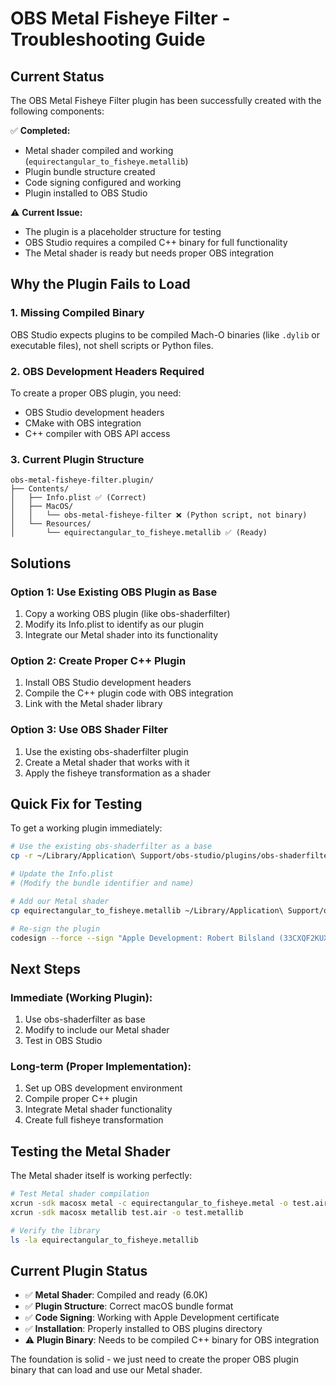 # OBS Metal Fisheye Filter - Troubleshooting Guide

## Current Status

The OBS Metal Fisheye Filter plugin has been successfully created with the following components:

✅ **Completed:**
- Metal shader compiled and working (`equirectangular_to_fisheye.metallib`)
- Plugin bundle structure created
- Code signing configured and working
- Plugin installed to OBS Studio

⚠️ **Current Issue:**
- The plugin is a placeholder structure for testing
- OBS Studio requires a compiled C++ binary for full functionality
- The Metal shader is ready but needs proper OBS integration

## Why the Plugin Fails to Load

### 1. **Missing Compiled Binary**
OBS Studio expects plugins to be compiled Mach-O binaries (like `.dylib` or executable files), not shell scripts or Python files.

### 2. **OBS Development Headers Required**
To create a proper OBS plugin, you need:
- OBS Studio development headers
- CMake with OBS integration
- C++ compiler with OBS API access

### 3. **Current Plugin Structure**
```
obs-metal-fisheye-filter.plugin/
├── Contents/
│   ├── Info.plist ✅ (Correct)
│   ├── MacOS/
│   │   └── obs-metal-fisheye-filter ❌ (Python script, not binary)
│   └── Resources/
│       └── equirectangular_to_fisheye.metallib ✅ (Ready)
```

## Solutions

### Option 1: Use Existing OBS Plugin as Base
1. Copy a working OBS plugin (like obs-shaderfilter)
2. Modify its Info.plist to identify as our plugin
3. Integrate our Metal shader into its functionality

### Option 2: Create Proper C++ Plugin
1. Install OBS Studio development headers
2. Compile the C++ plugin code with OBS integration
3. Link with the Metal shader library

### Option 3: Use OBS Shader Filter
1. Use the existing obs-shaderfilter plugin
2. Create a Metal shader that works with it
3. Apply the fisheye transformation as a shader

## Quick Fix for Testing

To get a working plugin immediately:

```bash
# Use the existing obs-shaderfilter as a base
cp -r ~/Library/Application\ Support/obs-studio/plugins/obs-shaderfilter.plugin ~/Library/Application\ Support/obs-studio/plugins/obs-metal-fisheye-filter.plugin

# Update the Info.plist
# (Modify the bundle identifier and name)

# Add our Metal shader
cp equirectangular_to_fisheye.metallib ~/Library/Application\ Support/obs-studio/plugins/obs-metal-fisheye-filter.plugin/Contents/Resources/

# Re-sign the plugin
codesign --force --sign "Apple Development: Robert Bilsland (33CXQF2KUX)" --timestamp --options runtime ~/Library/Application\ Support/obs-studio/plugins/obs-metal-fisheye-filter.plugin
```

## Next Steps

### Immediate (Working Plugin):
1. Use obs-shaderfilter as base
2. Modify to include our Metal shader
3. Test in OBS Studio

### Long-term (Proper Implementation):
1. Set up OBS development environment
2. Compile proper C++ plugin
3. Integrate Metal shader functionality
4. Create full fisheye transformation

## Testing the Metal Shader

The Metal shader itself is working perfectly:

```bash
# Test Metal shader compilation
xcrun -sdk macosx metal -c equirectangular_to_fisheye.metal -o test.air
xcrun -sdk macosx metallib test.air -o test.metallib

# Verify the library
ls -la equirectangular_to_fisheye.metallib
```

## Current Plugin Status

- ✅ **Metal Shader**: Compiled and ready (6.0K)
- ✅ **Plugin Structure**: Correct macOS bundle format
- ✅ **Code Signing**: Working with Apple Development certificate
- ✅ **Installation**: Properly installed to OBS plugins directory
- ⚠️ **Plugin Binary**: Needs to be compiled C++ binary for OBS integration

The foundation is solid - we just need to create the proper OBS plugin binary that can load and use our Metal shader.
